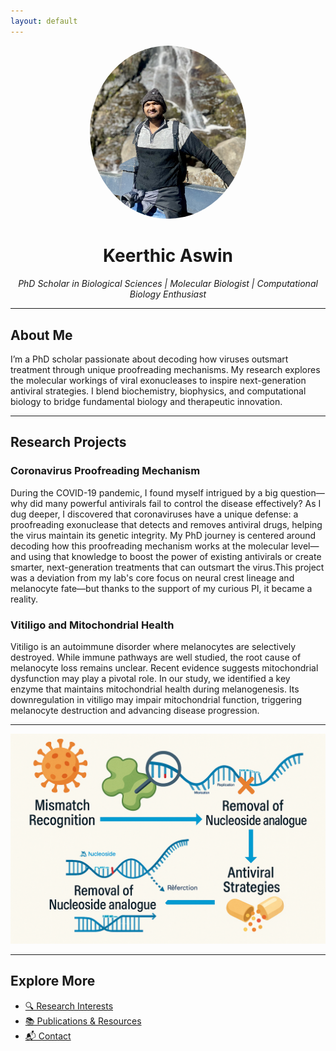```yaml
---
layout: default
---
```


<div align="center">

<img src="images/your_pic.JPG" alt="Keerthic Aswin" width="250" style="border-radius:50%;"><br>
<h1>Keerthic Aswin</h1>
<p><em>PhD Scholar in Biological Sciences | Molecular Biologist | Computational Biology Enthusiast</em></p>

</div>

---

## About Me

I’m a PhD scholar passionate about decoding how viruses outsmart treatment through unique proofreading mechanisms. My research explores the molecular workings of viral exonucleases to inspire next-generation antiviral strategies. I blend biochemistry, biophysics, and computational biology to bridge fundamental biology and therapeutic innovation.

---

## Research Projects

### Coronavirus Proofreading Mechanism

During the COVID-19 pandemic, I found myself intrigued by a big question—why did many powerful antivirals fail to control the disease effectively? As I dug deeper, I discovered that coronaviruses have a unique defense: a proofreading exonuclease that detects and removes antiviral drugs, helping the virus maintain its genetic integrity. My PhD journey is centered around decoding how this proofreading mechanism works at the molecular level—and using that knowledge to boost the power of existing antivirals or create smarter, next-generation treatments that can outsmart the virus.This project was a deviation from my lab's core focus on neural crest lineage and melanocyte fate—but thanks to the support of my curious PI, it became a reality.


### Vitiligo and Mitochondrial Health

Vitiligo is an autoimmune disorder where melanocytes are selectively destroyed. While immune pathways are well studied, the root cause of melanocyte loss remains unclear. Recent evidence suggests mitochondrial dysfunction may play a pivotal role. In our study, we identified a key enzyme that maintains mitochondrial health during melanogenesis. Its downregulation in vitiligo may impair mitochondrial function, triggering melanocyte destruction and advancing disease progression.

---
 

![Schematic of My Work](images/schematic.png)

---

## Explore More

- [🔍 Research Interests](./research.md)
- [📚 Publications & Resources](./publications.md)
- [📬 Contact](./contact.md)

